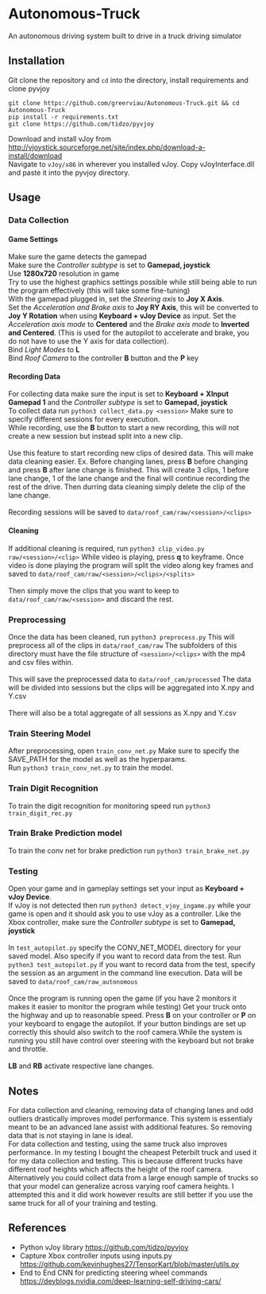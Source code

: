 # Autonomous-Truck
An autonomous driving system built to drive in a truck driving simulator

## Installation
Git clone the repository and ```cd``` into the directory, install requirements and clone pyvjoy
``` 
git clone https://github.com/greerviau/Autonomous-Truck.git && cd Autonomous-Truck
pip install -r requirements.txt
git clone https://github.com/tidzo/pyvjoy
```
Download and install vJoy from http://vjoystick.sourceforge.net/site/index.php/download-a-install/download  
Navigate to ```vJoy/x86``` in wherever you installed vJoy. Copy vJoyInterface.dll and paste it into the pyvjoy directory.  

## Usage 
### Data Collection
#### Game Settings
Make sure the game detects the gamepad<br/>
Make sure the _Controller subtype_ is set to **Gamepad, joystick**<br/>
Use **1280x720** resolution in game<br/>
Try to use the highest graphics settings possible while still being able to run the program effectively (this will take some fine-tuning)<br/>
With the gamepad plugged in, set the _Steering axis_ to **Joy X Axis**.<br/>
Set the _Acceleration and Brake axis_ to **Joy RY Axis**, this will be converted to **Joy Y Rotation** when using **Keyboard + vJoy Device** as input. Set the _Acceleration axis mode_ to **Centered** and the _Brake axis mode_ to **Inverted and Centered**. (This is used for the autopilot to accelerate and brake, you do not have to use the Y axis for data collection).<br/>
Bind _Light Modes_ to **L**<br/>
Bind _Roof Camera_ to the controller **B** button and the **P** key<br/>

#### Recording Data
For collecting data make sure the input is set to **Keyboard + XInput Gamepad 1** and the _Controller subtype_ is set to **Gamepad, joystick**<br/>
To collect data run ```python3 collect_data.py <session>``` Make sure to specify different sessions for every execution.<br/> 
While recording, use the **B** button to start a new recording, this will not create a new session but instead split into a new clip.<br/>  
Use this feature to start recording new clips of desired data. This will make data cleaning easier. Ex. Before changing lanes, press **B** before changing and press **B** after lane change is finished. This will create 3 clips, 1 before lane change, 1 of the lane change and the final will continue recording the rest of the drive. Then durring data cleaning simply delete the clip of the lane change.<br/>  
Recording sessions will be saved to ```data/roof_cam/raw/<session>/<clips>```
#### Cleaning
If additional cleaning is required, run ```python3 clip_video.py raw/<session>/<clip>``` While video is playing, press **q** to keyframe. Once video is done playing the program will split the video along key frames and saved to ```data/roof_cam/raw/<session>/<clips>/<splits>```<br/>   
Then simply move the clips that you want to keep to ```data/roof_cam/raw/<session>``` and discard the rest.
### Preprocessing
Once the data has been cleaned, run ```python3 preprocess.py``` This will preprocess all of the clips in ```data/roof_cam/raw``` The subfolders of this directory must have the file structure of ```<session>/<clips>``` with the mp4 and csv files within.<br/>  
This will save the preprocessed data to ```data/roof_cam/processed``` The data will be divided into sessions but the clips will be aggregated into X.npy and Y.csv<br/>   
There will also be a total aggregate of all sessions as X.npy and Y.csv 
### Train Steering Model
After preprocessing, open ```train_conv_net.py``` Make sure to specify the SAVE_PATH for the model as well as the hyperparams.<br/> 
Run ```python3 train_conv_net.py``` to train the model.
### Train Digit Recognition
To train the digit recognition for monitoring speed run ```python3 train_digit_rec.py```
### Train Brake Prediction model
To train the conv net for brake prediction run ```python3 train_brake_net.py```

### Testing
Open your game and in gameplay settings set your input as **Keyboard + vJoy Device**.<br/>
If vJoy is not detected then run ```python3 detect_vjoy_ingame.py``` while your game is open and it should ask you to use vJoy as a controller. Like the Xbox controller, make sure the _Controller subtype_ is set to **Gamepad, joystick**<br/>   
In ```test_autopilot.py``` specify the CONV_NET_MODEL directory for your saved model. Also specify if you want to record data from the test. Run ```python3 test_autopilot.py``` if you want to record data from the test, specify the session as an argument in the command line execution. Data will be saved to ```data/roof_cam/raw_autonomous```<br/>   
Once the program is running open the game (if you have 2 monitors it makes it easier to monitor the program while testing) Get your truck onto the highway and up to reasonable speed. Press **B** on your controller or **P** on your keyboard to engage the autopilot. If your button bindings are set up correctly this should also switch to the roof camera.While the system is running you still have control over steering with the keyboard but not brake and throttle.<br/>   
**LB** and **RB** activate respective lane changes.<br/>

## Notes
For data collection and cleaning, removing data of changing lanes and odd outliers drastically improves model performance. This system is essentialy meant to be an advanced lane assist with additional features. So removing data that is not staying in lane is ideal.<br/>
For data collection and testing, using the same truck also improves performance. In my testing I bought the cheapest Peterbilt truck and used it for my data collection and testing. This is because different trucks have different roof heights which affects the height of the roof camera.<br/>
Alternatively you could collect data from a large enough sample of trucks so that your model can generalize across varying roof camera heights. I attempted this and it did work however results are still better if you use the same truck for all of your training and testing.<br/>

## References
* Python vJoy library https://github.com/tidzo/pyvjoy<br/>
* Capture Xbox controller inputs using inputs.py https://github.com/kevinhughes27/TensorKart/blob/master/utils.py<br/>
* End to End CNN for predicting steering wheel commands https://devblogs.nvidia.com/deep-learning-self-driving-cars/<br/>
